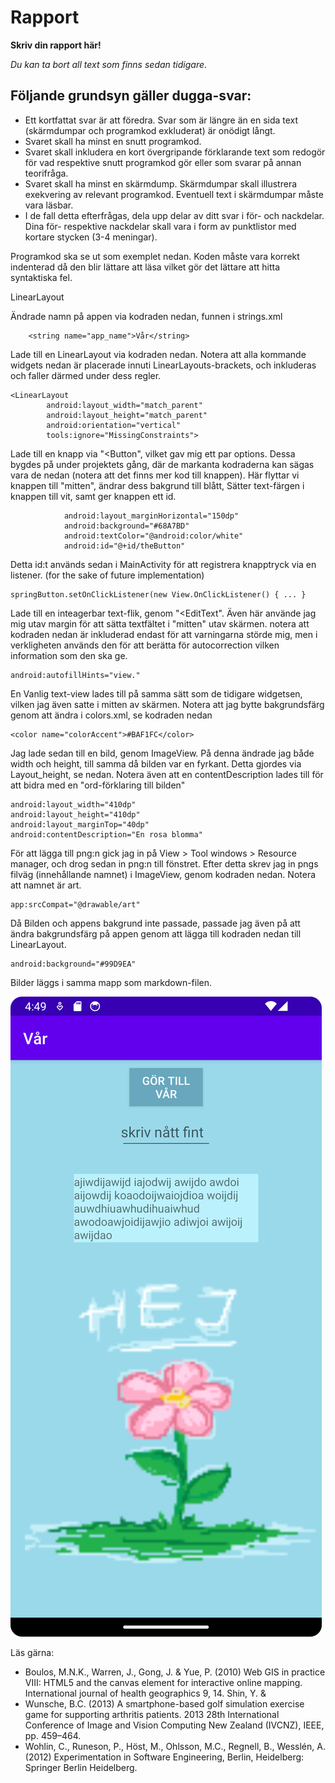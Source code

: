 
# Rapport

**Skriv din rapport här!**

_Du kan ta bort all text som finns sedan tidigare_.

## Följande grundsyn gäller dugga-svar:

- Ett kortfattat svar är att föredra. Svar som är längre än en sida text (skärmdumpar och programkod exkluderat) är onödigt långt.
- Svaret skall ha minst en snutt programkod.
- Svaret skall inkludera en kort övergripande förklarande text som redogör för vad respektive snutt programkod gör eller som svarar på annan teorifråga.
- Svaret skall ha minst en skärmdump. Skärmdumpar skall illustrera exekvering av relevant programkod. Eventuell text i skärmdumpar måste vara läsbar.
- I de fall detta efterfrågas, dela upp delar av ditt svar i för- och nackdelar. Dina för- respektive nackdelar skall vara i form av punktlistor med kortare stycken (3-4 meningar).

Programkod ska se ut som exemplet nedan. Koden måste vara korrekt indenterad då den blir lättare att läsa vilket gör det lättare att hitta syntaktiska fel.

LinearLayout

Ändrade namn på appen via kodraden nedan, funnen i strings.xml
```
    <string name="app_name">Vår</string>
```
Lade till en LinearLayout via kodraden nedan. Notera att alla kommande widgets nedan är placerade innuti LinearLayouts-brackets, och inkluderas
och faller därmed under dess regler.
```
<LinearLayout
        android:layout_width="match_parent"
        android:layout_height="match_parent"
        android:orientation="vertical"
        tools:ignore="MissingConstraints">
```
Lade till en knapp via "<Button", vilket gav mig ett par options. Dessa bygdes på under projektets gång, där de markanta kodraderna
kan sägas vara de nedan (notera att det finns mer kod till knappen). Här flyttar vi knappen till "mitten", ändrar dess bakgrund till blått,
Sätter text-färgen i knappen till vit, samt ger knappen ett id.
```
            android:layout_marginHorizontal="150dp"
            android:background="#68A7BD"
            android:textColor="@android:color/white"
            android:id="@+id/theButton"
```
Detta id:t används sedan i MainActivity för att registrera knapptryck via en 
listener. (for the sake of future implementation)
```
springButton.setOnClickListener(new View.OnClickListener() { ... }
```

Lade till en inteagerbar text-flik, genom "<EditText". Även här använde jag mig utav margin för att sätta textfältet i 
"mitten" utav skärmen. notera att kodraden nedan är inkluderad endast för att varningarna störde mig, men i verkligheten
används den för att berätta för autocorrection vilken information som den ska ge.
```
android:autofillHints="view."
```
En Vanlig text-view lades till på samma sätt som de tidigare widgetsen, vilken jag även satte i mitten av skärmen. Notera att jag bytte bakgrundsfärg
genom att ändra i colors.xml, se kodraden nedan
```
<color name="colorAccent">#BAF1FC</color>
```

Jag lade sedan till en bild, genom ImageView. På denna ändrade jag både width och height, till samma då bilden var en fyrkant. 
Detta gjordes via Layout_height, se nedan. Notera även att en contentDescription lades till för att bidra med en "ord-förklaring till bilden"
```
android:layout_width="410dp"
android:layout_height="410dp"
android:layout_marginTop="40dp"
android:contentDescription="En rosa blomma"
```
För att lägga till png:n gick jag in på View > Tool windows > Resource manager, och drog sedan in png:n till fönstret.
Efter detta skrev jag in pngs filväg (innehållande namnet) i ImageView, genom kodraden nedan. Notera att namnet är art.
```
app:srcCompat="@drawable/art"
```
Då Bilden och appens bakgrund inte passade, passade jag även på att ändra bakgrundsfärg på appen genom att lägga till kodraden
nedan till LinearLayout.
```
android:background="#99D9EA"
```


Bilder läggs i samma mapp som markdown-filen.

![](aSimpleSpringPage.png)

Läs gärna:

- Boulos, M.N.K., Warren, J., Gong, J. & Yue, P. (2010) Web GIS in practice VIII: HTML5 and the canvas element for interactive online mapping. International journal of health geographics 9, 14. Shin, Y. &
- Wunsche, B.C. (2013) A smartphone-based golf simulation exercise game for supporting arthritis patients. 2013 28th International Conference of Image and Vision Computing New Zealand (IVCNZ), IEEE, pp. 459–464.
- Wohlin, C., Runeson, P., Höst, M., Ohlsson, M.C., Regnell, B., Wesslén, A. (2012) Experimentation in Software Engineering, Berlin, Heidelberg: Springer Berlin Heidelberg.
